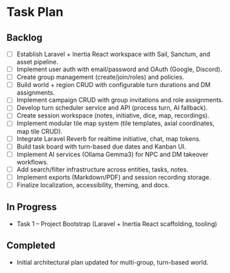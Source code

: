 # Task Plan

## Backlog
- [ ] Establish Laravel + Inertia React workspace with Sail, Sanctum, and asset pipeline.
- [ ] Implement user auth with email/password and OAuth (Google, Discord).
- [ ] Create group management (create/join/roles) and policies.
- [ ] Build world + region CRUD with configurable turn durations and DM assignments.
- [ ] Implement campaign CRUD with group invitations and role assignments.
- [ ] Develop turn scheduler service and API (process turn, AI fallback).
- [ ] Create session workspace (notes, initiative, dice, map, recordings).
- [ ] Implement modular tile map system (tile templates, axial coordinates, map tile CRUD).
- [ ] Integrate Laravel Reverb for realtime initiative, chat, map tokens.
- [ ] Build task board with turn-based due dates and Kanban UI.
- [ ] Implement AI services (Ollama Gemma3) for NPC and DM takeover workflows.
- [ ] Add search/filter infrastructure across entities, tasks, notes.
- [ ] Implement exports (Markdown/PDF) and session recording storage.
- [ ] Finalize localization, accessibility, theming, and docs.

## In Progress
- Task 1 – Project Bootstrap (Laravel + Inertia React scaffolding, tooling)

## Completed
- Initial architectural plan updated for multi-group, turn-based world.

